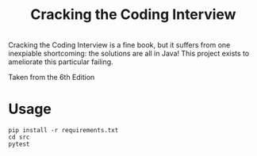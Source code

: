 <h1 align="center">Cracking the Coding Interview</h1>
<br>
Cracking the Coding Interview is a fine book, but it suffers from one inexpiable shortcoming: the solutions are all in Java! This project exists to ameliorate this particular failing.

Taken from the 6th Edition

Usage
=====

    pip install -r requirements.txt
    cd src
    pytest
